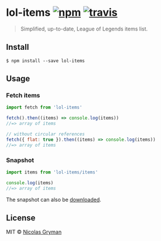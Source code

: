# lol-items [![npm][npm-image]][npm-url] [![travis][travis-image]][travis-url]

[npm-image]: https://img.shields.io/npm/v/lol-items.svg?style=flat
[npm-url]: https://npmjs.org/package/lol-items
[travis-image]: https://img.shields.io/travis/ngryman/lol-items.svg?style=flat
[travis-url]: https://travis-ci.org/ngryman/lol-items

> Simplified, up-to-date, League of Legends items list.


## Install

```
$ npm install --save lol-items
```


## Usage

### Fetch items

```js
import fetch from 'lol-items'

fetch().then((items) => console.log(items))
//=> array of items

// without circular references
fetch({ flat: true }).then((items) => console.log(items))
//=> array of items
```

### Snapshot

```js
import items from 'lol-items/items'

console.log(items)
//=> array of items
```

The snapshot can also be [downloaded].

[downloaded]: https://github.com/ngryman/lol-items/blob/master/items.json


## License

MIT © [Nicolas Gryman](http://ngryman.sh)
